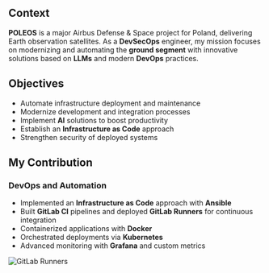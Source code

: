 ## Context
**POLEOS** is a major Airbus Defense & Space project for Poland, delivering Earth observation satellites. As a **DevSecOps** engineer, my mission focuses on modernizing and automating the **ground segment** with innovative solutions based on **LLMs** and modern **DevOps** practices.

## Objectives
- Automate infrastructure deployment and maintenance
- Modernize development and integration processes
- Implement **AI** solutions to boost productivity
- Establish an **Infrastructure as Code** approach
- Strengthen security of deployed systems

## My Contribution

### DevOps and Automation
- Implemented an **Infrastructure as Code** approach with **Ansible**
- Built **GitLab CI** pipelines and deployed **GitLab Runners** for continuous integration
- Containerized applications with **Docker**
- Orchestrated deployments via **Kubernetes**
- Advanced monitoring with **Grafana** and custom metrics

![GitLab Runners](/projects/gitlab-runners.png)
